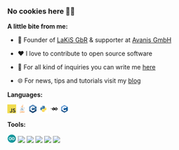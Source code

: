 ### No cookies here 👋🍪


**A little bite from me:**

- 💼 Founder of [LaKiS GbR](https://github.com/LaKiS-GbR) & supporter at [Avanis GmbH](https://github.com/Avanis-GmbH)

- ❤️ I love to contribute to open source software

- 💬 For all kind of inquiries you can write me [here](https://github.com/Plaenkler/Plaenkler/issues)

- 🌐 For news, tips and tutorials visit my [blog](https://plaenkler.github.io/Blog/)


**Languages:**  

<code><img height="20" src="https://raw.githubusercontent.com/github/explore/80688e429a7d4ef2fca1e82350fe8e3517d3494d/topics/javascript/javascript.png"></code>
<code><img height="20" src="https://raw.githubusercontent.com/github/explore/5b3600551e122a3277c2c5368af2ad5725ffa9a1/topics/java/java.png"></code>
<code><img height="20" src="https://raw.githubusercontent.com/github/explore/180320cffc25f4ed1bbdfd33d4db3a66eeeeb358/topics/cpp/cpp.png"></code>
<code><img height="20" src="https://raw.githubusercontent.com/github/explore/80688e429a7d4ef2fca1e82350fe8e3517d3494d/topics/python/python.png"></code>
<code><img height="20" src="https://raw.githubusercontent.com/github/explore/80688e429a7d4ef2fca1e82350fe8e3517d3494d/topics/go/go.png"></code>
<code><img height="20" src="https://raw.githubusercontent.com/github/explore/f3e22f0dca2be955676bc70d6214b95b13354ee8/topics/c/c.png"></code>




**Tools:**

<code><img height="20" src="https://raw.githubusercontent.com/github/explore/80688e429a7d4ef2fca1e82350fe8e3517d3494d/topics/arduino/arduino.png"></code>
<code><img height="20" src="https://cdn.platformio.org/images/platformio-logo.17fdc3bc.png"></code>
<code><img height="20" src="https://raw.githubusercontent.com/go-gitea/gitea/main/public/img/gitea.svg"></code>
<code><img height="20" src="https://user-images.githubusercontent.com/60503970/164753681-bf2f7b61-adb4-4fca-85ad-43fb02541682.png"></code>
<code><img height="20" src="https://user-images.githubusercontent.com/60503970/164754015-379e8f46-1373-47f0-9328-7a059e73de42.png"></code>
<code><img height="20" src="https://upload.wikimedia.org/wikipedia/commons/thumb/1/1d/PyCharm_Icon.svg/1200px-PyCharm_Icon.svg.png"></code>
